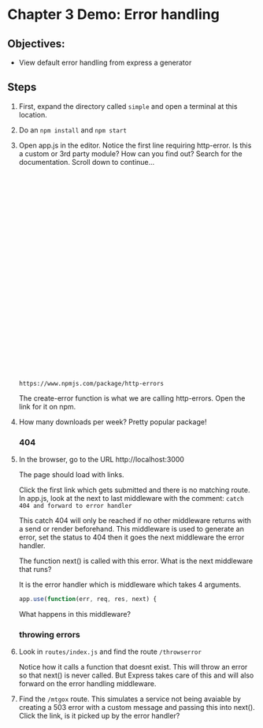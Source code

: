 # Chapter 3 Demo: Error handling

## Objectives:
* View default error handling from express a generator

## Steps

1. First, expand the directory called `simple` and open a terminal at this location.

1. Do an `npm install` and `npm start`

1. Open app.js in the editor. Notice the first line requiring http-error. 
    Is this a custom or 3rd party module? How can you find out? Search for the documentation. Scroll down to continue...
    
    ```
    
    
    
    
    
    
    
    
    
    
    
    
    
    
    
    
    
    
    
    
    
    
    
    
    
    
    
    
    
    
    https://www.npmjs.com/package/http-errors
    ```


    The create-error function is what we are calling http-errors. Open the link for it on npm. 

1. How many downloads per week? Pretty popular package!

    ### 404
1. In the browser, go to the URL http://localhost:3000

    The page should load with links.

    Click the first link which gets submitted and there is no matching route. In app.js, look at the next to last middleware with the comment: `catch 404 and forward to error handler`
    
    This catch 404 will only be reached if no other middleware returns with a send or render beforehand. This middleware is used to generate an error, set the status to 404 then it goes the next middleware the error handler. 

    The function next() is called with this error. What is the next middleware that runs?

    It is the error handler which is middleware which takes 4 arguments. 
    
    ```javascript
    app.use(function(err, req, res, next) {
    ```    

    What happens in this middleware?

    ### throwing errors

1. Look in `routes/index.js` and find the route `/throwserror`

    Notice how it calls a function that doesnt exist. This will throw an error so that next() is never called. But Express takes care of this and will also forward on the error handling middleware.

1. Find the `/mtgox` route. This simulates a service not being avaiable by creating a 503 error with a custom message and passing this into next().  Click the link, is it picked up by the error handler?


